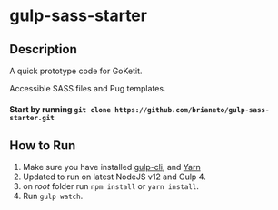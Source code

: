 # gulp-sass-starter

## Description

A quick prototype code for GoKetit.

Accessible SASS files and Pug templates.

#### Start by running `git clone https://github.com/brianeto/gulp-sass-starter.git`

## How to Run
1. Make sure you have installed [gulp-cli](https://gulpjs.com/), and [Yarn](https://yarnpkg.com)
2. Updated to run on latest NodeJS v12 and Gulp 4.
3. on *root* folder run `npm install` or `yarn install`.
4. Run `gulp watch`.
